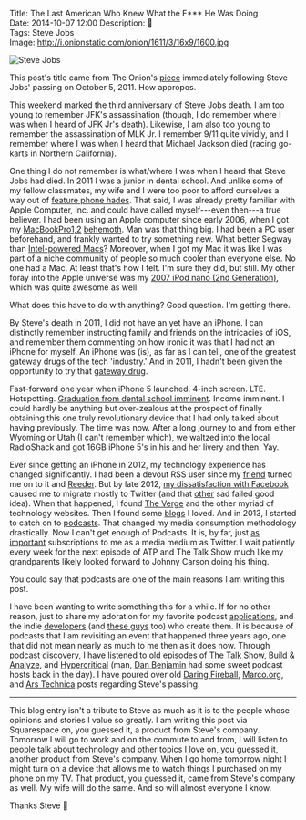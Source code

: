 Title: The Last American Who Knew What the F*** He Was Doing  
Date: 2014-10-07 12:00 
Description:   
Tags: Steve Jobs  
Image: http://i.onionstatic.com/onion/1611/3/16x9/1600.jpg  

![Steve Jobs][1]

This post's title came from The Onion's [piece][2] immediately following Steve Jobs' passing on October 5, 2011. How appropos.

This weekend marked the third anniversary of Steve Jobs death. I am too young to remember JFK's assassination (though, I do remember where I was when I heard of JFK Jr's death). Likewise, I am also too young to remember the assassination of MLK Jr. I remember 9/11 quite vividly, and I remember where I was when I heard that Michael Jackson died (racing go-karts in Northern California). 

One thing I do not remember is what/where I was when I heard that Steve Jobs had died. In 2011 I was a junior in dental school. And unlike some of my fellow classmates, my wife and I were too poor to afford ourselves a way out of [feature phone hades][3]. That said, I was already pretty familiar with Apple Computer, Inc. and could have called myself---even then---a true believer. I had been using an Apple computer since early 2006, when I got my [MacBookPro1,2][4] [behemoth][5]. Man was that thing big. I had been a PC user beforehand, and frankly wanted to try something new. What better Segway than [Intel-powered Macs][6]? Moreover, when I got my Mac it was like I was part of a niche community of people so much cooler than everyone else. No one had a Mac. At least that's how I felt. I'm sure they did, but still. My other foray into the Apple universe was my [2007 iPod nano (2nd Generation)][7], which was quite awesome as well.

What does this have to do with anything? Good question. I'm getting there. 

By Steve's death in 2011, I did not have an yet have an iPhone. I can distinctly remember instructing family and friends on the intricacies of iOS, and remember them commenting on how ironic it was that I had not an iPhone for myself. An iPhone was (is), as far as I can tell, one of the greatest gateway drugs of the tech 'industry.' And in 2011, I hadn't been given the opportunity to try that [gateway drug][8].

Fast-forward one year when iPhone 5 launched. 4-inch screen. LTE. Hotspotting. [Graduation from dental school imminent][9]. Income imminent. I could hardly be anything but over-zealous at the prospect of finally obtaining this one truly revolutionary device that I had only talked about having previously. The time was now. After a long journey to and from either Wyoming or Utah (I can't remember which), we waltzed into the local RadioShack and got 16GB iPhone 5's in his and her livery and then. Yay.

Ever since getting an iPhone in 2012, my technology experience has changed significantly. I had been a devout RSS user since my [friend][10] turned me on to it and [Reeder][11]. But by late 2012, [my dissatisfaction with Facebook][12] caused me to migrate mostly to Twitter (and that [other][13] sad failed good idea). When that happened, I found [The Verge][14] and the other myriad of technology websites. Then I found some [blogs][15] I loved. And in 2013, I started to catch on to [podcasts][16]. That changed my media consumption methodology drastically. Now I can't get enough of Podcasts. It is, by far, just [as important][17] subscriptions to me as a media medium as Twitter. I wait patiently every week for the next episode of ATP and The Talk Show much like my grandparents likely looked forward to Johnny Carson doing his thing. 

You could say that podcasts are one of the main reasons I am writing this post.

I have been wanting to write something this for a while. If for no other reason,  just to share my adoration for my favorite podcast [applications][18], and the indie [developers][19] (and [these guys][20] too) who create them. It is because of podcasts that I am revisiting an event that happened three years ago, one that did not mean nearly as much to me then as it does now. Through podcast discovery, I have listened to old episodes of [The Talk Show][21], [Build & Analyze][22], and [Hypercritical][23] (man, [Dan Benjamin][24] had some sweet podcast hosts back in the day). I have poured over old [Daring Fireball][25], [Marco.org][26], and [Ars Technica][27] posts regarding Steve's passing. 

***

This blog entry isn't a tribute to Steve as much as it is to the people whose opinions and stories I value so greatly. I am writing this post via Squarespace on, you guessed it, a product from Steve's company. Tomorrow I will go to work and on the commute to and from, I will listen to people talk about technology and other topics I love on, you guessed it, another product from Steve's company. When I go home tomorrow night I might turn on a device that allows me to watch things I purchased on my phone on my TV. That product, you guessed it, came from Steve's company as well. My wife will do the same. And so will almost everyone I know. 

Thanks Steve 

[1]: http://i.onionstatic.com/onion/1611/3/16x9/800.jpg "Steve Jobs"
[2]: http://www.theonion.com/article/last-american-who-knew-what-the-fuck-he-was-doing--26268 "The Onion on Steve Jobs's death"
[3]: http://www.lg.com/us/cell-phones/lg-VX9100-Black-black-env2 "My pre-iPhone cellphone"
[4]: http://www.everymac.com/systems/apple/macbook_pro/specs/macbook_pro_2.16_17.html "My 17-inch MacBook Pro specs"
[5]: http://www.macprices.net/z_reviews_17macbookpro_early2006.shtml "17-inch MacBook Pro review"
[6]: https://en.wikipedia.org/wiki/Apple–Intel_transition "Wikipedia: Apple's Intel transition"
[7]: https://en.wikipedia.org/wiki/IPod_Nano#2nd_generation "Wikipedia: iPad nano (2nd generation)"
[8]: http://alphabeatic.com/iphone-devices/ "'The iPhone as a gadget gateway drug'"
[9]: http://instagram.com/p/Zy5uxGQz8f/ "Graduating from dental school"
[10]: http://twitter.com/johnmyankee "John Yankee on Twitter"
[11]: https://itunes.apple.com/us/app/reeder-2/id697846300?mt=8&at=1l3vx9s "Reeder 2 on the App Store"
[12]: https://www.facebook.com/ToniWonKanobi/posts/443890448981220 "Pleading with my friends to join App.net"
[13]: https://app.net/ "App.net"
[14]: http://theverge.com/ "The Verge"
[15]: http://daringfireball.net/ "John Gruber's blog, Daring Fireball"
[16]: http://atp.fm/ "The Accidental Tech Podcast"
[17]: https://d.pr/f/EOGP+ "My podcast (Overcast) subscriptions"
[18]: http://overcast.fm/ "Overcast"
[19]: http://marco.org/ "Marco Arment's blog, Marco.org"
[20]: http://supertop.co/ "Creators of Castro app"
[21]: http://5by5.tv/talkshow/56 "The Talk Show, episode 56"
[22]: http://5by5.tv/buildanalyze/46 "Build and Analyzed, episode 46"
[23]: http://5by5.tv/hypercritical/37-a-story-of-triumph "Hypercritical, episode 37"
[24]: https://twitter.com/danbenjamin "Dan Benjamin on Twitter"
[25]: http://daringfireball.net/2011/10/universe_dented_grass_underfoot "John Gruber after Steve Job's passing"
[26]: http://www.marco.org/2011/10/05/steve-jobs-dies "Marco Arment on the death of Steve Jobs"
[27]: http://arstechnica.com/staff/2011/10/steve-jobs-a-personal-remembrance/ "John Siracusa on Steve Jobs"